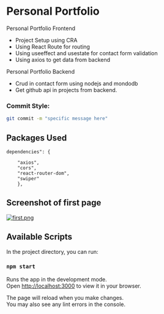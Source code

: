 # Personal Portfolio
Personal Portfolio Frontend
 * Project Setup using CRA 
 * Using React Route for routing
 * Using useeffect and usestate for contact form validation
 * Using axios to get data from backend

Personal Portfolio Backend
* Crud in contact form using nodejs and mondodb
* Get github api in projects from backend.


### Commit Style:
```bash
git commit -m "specific message here"
```
## Packages Used
```
dependencies": {
    
    "axios",
    "cors",
    "react-router-dom",
    "swiper"
    },
  ```
## Screenshot of first page

  [![first.png](https://i.postimg.cc/bwdFYCLP/first.png)](https://postimg.cc/VJQFDF3Z)
  ## Available Scripts

In the project directory, you can run:

### `npm start`

Runs the app in the development mode.\
Open [http://localhost:3000](http://localhost:3000) to view it in your browser.

The page will reload when you make changes.\
You may also see any lint errors in the console.




